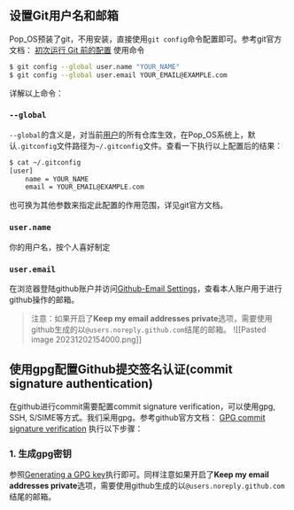 ## 设置Git用户名和邮箱

Pop_OS预装了git，不用安装，直接使用`git config`命令配置即可。参考git官方文档：
[初次运行 Git 前的配置](https://git-scm.com/book/zh/v2/%E8%B5%B7%E6%AD%A5-%E5%88%9D%E6%AC%A1%E8%BF%90%E8%A1%8C-Git-%E5%89%8D%E7%9A%84%E9%85%8D%E7%BD%AE)
使用命令
``` bash
$ git config --global user.name "YOUR_NAME"
$ git config --global user.email YOUR_EMAIL@EXAMPLE.com
```
详解以上命令：
### `--global`

`--global`的含义是，对当前[用户]()的所有仓库生效，在Pop_OS系统上，默认`.gitconfig`文件路径为`~/.gitconfig`文件。查看一下执行以上配置后的结果：
``` bash
$ cat ~/.gitconfig
[user]
	name = YOUR_NAME
	email = YOUR_EMAIL@EXAMPLE.com
```
也可换为其他参数来指定此配置的作用范围，详见git官方文档。

### `user.name`

你的用户名，按个人喜好制定

### `user.email`
在浏览器登陆github账户并访问[Github-Email Settings](https://github.com/settings/emails)，查看本人账户用于进行github操作的邮箱。
> 注意：如果开启了**Keep my email addresses private**选项，需要使用github生成的以`@users.noreply.github.com`结尾的邮箱。
> ![[Pasted image 20231202154000.png]]





## 使用gpg配置Github提交签名认证(commit signature authentication)

在github进行commit需要配置commit signature verification，可以使用gpg, SSH, S/SIME等方式。我们采用gpg。参考github官方文档：
[GPG commit signature verification](https://docs.github.com/en/authentication/managing-commit-signature-verification/about-commit-signature-verification#gpg-commit-signature-verification)
执行以下步骤：
### 1. 生成gpg密钥

参照[Generating a GPG key](https://docs.github.com/en/authentication/managing-commit-signature-verification/generating-a-new-gpg-key#generating-a-gpg-key)执行即可。同样注意如果开启了**Keep my email addresses private**选项，需要使用github生成的以`@users.noreply.github.com`结尾的邮箱。


